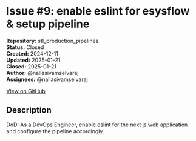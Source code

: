 # Issue #9: enable eslint for esysflow & setup pipeline

**Repository:** stl_production_pipelines  
**Status:** Closed  
**Created:** 2024-12-11  
**Updated:** 2025-01-21  
**Closed:** 2025-01-21  
**Author:** @nallasivamselvaraj  
**Assignees:** @nallasivamselvaraj  

[View on GitHub](https://github.com/Simtestlab/stl_production_pipelines/issues/9)

## Description

DoD: As a DevOps Engineer, enable eslint for the next js web application and configure the pipeline accordingly.